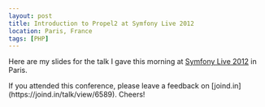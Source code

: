 ```yaml
---
layout: post
title: Introduction to Propel2 at Symfony Live 2012
location: Paris, France
tags: [PHP]
---
```


Here are my slides for the talk I gave this morning at [Symfony Live
2012](https://live.symfony.com/) in Paris.

<script class="speakerdeck-embed" data-id="4fd1d178469d200187014dff" data-ratio="1.3333333333333333" src="//speakerdeck.com/assets/embed.js"></script>

<p></p>
If you attended this conference, please leave a feedback on
[joind.in](https://joind.in/talk/view/6589). Cheers!